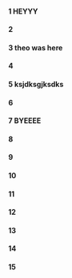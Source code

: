 #### 1 HEYYY
#### 2
#### 3 theo was here
#### 4
#### 5 ksjdksgjksdks
#### 6
#### 7 BYEEEE
#### 8
#### 9
#### 10
#### 11
#### 12
#### 13
#### 14
#### 15